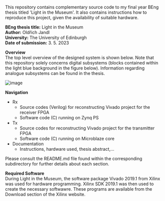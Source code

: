<p>This repository contains complementary source code to my final year BEng thesis titled 'Light in the Museum'. It also contains instructions how to reproduce this project, given the availability of suitable hardware.

**BEng thesis title:** Light in the Museum<br>
**Author:** Oldřich Jandl<br>
**University:** The University of Edinburgh<br>
**Date of submission:** 3. 5. 2023<br>
</p>

**Overview**<br>
The top level overview of the designed system is shown below. Note that this repository solely concerns digital subsystems (blocks contained within the light blue background in the figure below). Information regarding analogue subsystems can be found in the thesis.

![image](https://github.com/ojandl/BEng-Light-in-the-Museum/assets/147755709/b54069c1-cf0c-4e08-94c1-e1fd5831fb05)

**Navigation**
+ Rx
  + Source codes (Verilog) for reconstructing Vivado project for the receiver FPGA
  + Software code (C) running on Zynq PS
+ Tx
  + Source codes for reconstructing Vivado project for the transmitter FPGA
  + Software code (C) running on Microblaze core
+ Documentation
  + Instructions, hardware used, thesis abstract,...

Please consult the README.md file found within the corresponding subdirectory for further details about each section.

**Required Software**<br>
During Light in the Museum, the software package Vivado 2019.1 from Xilinx was used for hardware programming. Xilinx SDK 2019.1 was then used to create the necessary softwawre. These programs are available from the Download section of the Xilinx website.
